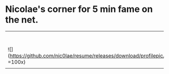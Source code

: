 
# Nicolae's corner for 5 min fame on the net.

|                                                                                           |                                                                                                                                |
| ----------------------------------------------------------------------------------------- | ------------------------------------------------------------------------------------------------------------------------------ |
|                                                                                           | Hi, this is my 5 min fame corner on the net.                                                                                   |
| ![](https://github.com/nic0lae/resume/releases/download/profilepic/profilepic.jpg =100x)  | ![](https://storage.googleapis.com/material-icons/external-assets/v4/icons/svg/ic_email_black_24px.svg) nic0lae@member.fsf.org |
|                                                                                           |                                                                                                                                |
